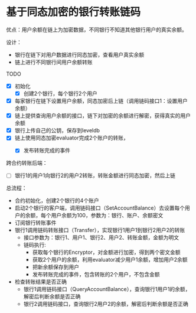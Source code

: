 基于同态加密的银行转账链码
===================

优点：用户余额在链上为加密数据，不同银行不知道其他银行用户的真实余额。

设计：
- 银行在链下对用户数据进行同态加密，查看用户真实余额 
- 链上进行不同银行间用户余额转账

TODO
- [x] 初始化
  - [x] 创建2个银行，每个银行2个用户
- [x] 每家银行在链下设置用户余额，同态加密后上链（调用链码接口1：设置用户余额）
- [x] 链上提供查询用户余额的接口，链下对加密的余额进行解密，获得真实的用户余额
- [x] 银行上传自己的公钥，保存到leveldb
- [x] 链上使用同态加密evaluator完成2个账户的转账，
    - [x] 发布转账完成的事件


跨合约转账后端：
- [ ] 银行1的用户1向银行2的用户2转账，转账金额进行同态加密，然后上链

总流程：
- 合约初始化，创建2个银行的4个账户
- 启动2个银行的客户端，调用链码接口（SetAccountBalance）去设置每个用户的余额，每个用户余额为100，参数为：银行、账户、余额密文
- 订阅银行转账事件
- 银行1调用链码转账接口（Transfer），实现银行1用户1到银行2用户2的转账
    - 接口参数为：银行1、用户1、银行2、用户2、转账金额，金额为明文
    - 链码执行:
        - 获取每个银行的Encryptor，对金额进行加密，得到两个密文金额
        - 获取2个用户的余额，利用evaluator减少用户1余额，增加用户2余额
        - 把新余额保存到用户
        - 发布转账完成的事件，包含转账的2个用户，不包含金额
- 检查转账结果是否正确
    - 银行1调用链码接口（QueryAccountBalance），查询银行1用户1的余额，解密后判断余额是否正确
    - 银行2调用链码接口，查询银行2用户2的余额，解密后判断余额是否正确
